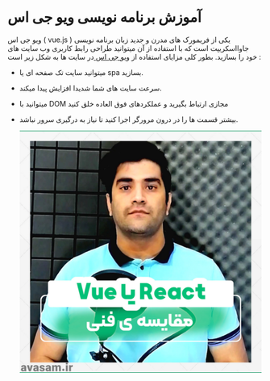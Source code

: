 
# آموزش برنامه نویسی ویو جی اس 
ویو جی اس ( vue.js ) یکی از فریمورک های مدرن و جدید زبان برنامه نویسی جاوااسکریپت است که با استفاده از آن میتوانید طراحی رابط کاربری وب سایت های خود را بسازید. 
بطور کلی مزایای استفاده از [ویو جی اس ](https://avasam.ir/product/27/vuejs-full-course)   در سایت ها به شکل زیر است :‌

 
 
- میتوانید سایت تک صفحه ای یا spa بسازید.
- سرعت سایت های شما شدیدا افزایش پیدا میکند.
- میتوانید با DOM مجازی ارتباط بگیرید و عملکردهای فوق العاده خلق کنید
- بیشتر قسمت ها را در درون مرورگر اجرا کنید تا نیاز به درگیری سرور نباشد.

  ![no description](https://raw.githubusercontent.com/gizmekarasu/blogfa/main/654cba9775362.jpg)
 

